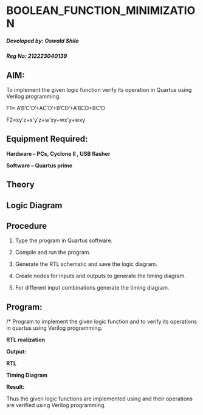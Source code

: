 # BOOLEAN_FUNCTION_MINIMIZATION

##### Developed by: Oswald Shilo
##### Reg No: 212223040139


## **AIM:**
To implement the given logic function verify its operation in Quartus using Verilog programming.

F1= A’B’C’D’+AC’D’+B’CD’+A’BCD+BC’D 

F2=xy’z+x’y’z+w’xy+wx’y+wxy

## **Equipment Required:**

**Hardware – PCs, Cyclone II , USB flasher**

**Software – Quartus prime**

## **Theory**

## **Logic Diagram**

## **Procedure**

1.	Type the program in Quartus software.

2.	Compile and run the program.

3.	Generate the RTL schematic and save the logic diagram.

4.	Create nodes for inputs and outputs to generate the timing diagram.

5.	For different input combinations generate the timing diagram.


## **Program:**

/* Program to implement the given logic function and to verify its operations in quartus using Verilog programming. 



**RTL realization**

**Output:**

**RTL**

**Timing Diagram**

**Result:**

Thus the given logic functions are implemented using and their operations are verified using Verilog programming.


